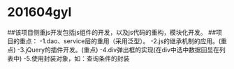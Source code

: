 # 201604gyl
##该项目侧重js开发包括js组件的开发，以及js代码的重构，模块化开发。
##项目的重点：
  -1.dao、service层的重用（采用泛型）。
  -2.js的继承机制的应用。(重点)
  -3.jQuery的插件开发。(重点)
  -4.div弹出框的实现(在div中选中数据回显在列表中)
  -5.使用封装对象，如：查询条件的封装
